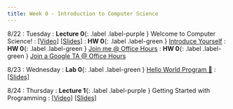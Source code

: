 ```yaml
---
title: Week 0 - Introduction to Computer Science
---
```


8/22 
: Tuesday
: **Lecture 0**{: .label .label-purple } Welcome to Computer Science!
  : [\[Video\]](https://www.youtube.com/watch?v=LBLDk-euCis) [\[Slides\]](https://www.slides.google.com/)
: **HW 0**{: .label .label-green } [Introduce Yourself](https://edstem.org/us/courses/41440/lessons/72128/slides/384251)
: **HW 0**{: .label .label-green } [Join me @ Office Hours](https://edstem.org/us/courses/41440/lessons/72128/slides/384250)
: **HW 0**{: .label .label-green } [Join a Google TA @ Office Hours](https://edstem.org/us/courses/41440/lessons/72128/slides/396595)

8/23
: Wednesday
: **Lab 0**{: .label .label-green } [Hello World Program 👋](https://edstem.org/us/courses/41440/lessons/70330/slides/376323) 
  : [\[Slides\]](https://edstem.org/us/courses/41440/lessons/70330/slides/400612)

8/24 
: Thursday
: **Lecture 1**{: .label .label-purple } Getting Started with Programming
  : [\[Video\]](https://www.youtube.com/) [\[Slides\]](https://www.slides.google.com/)